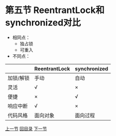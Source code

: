 

# 第五节 ReentrantLock和synchronized对比



- 相同点：
  - 独占锁
  - 可重入
- 不同点：

| &nbsp;    | ReentrantLock | synchronized |
| --------- | ------------- | ------------ |
| 加锁/解锁 | 手动          | 自动         |
| 灵活      | √             | ×            |
| 便捷      | ×             | √            |
| 响应中断  | √             | ×            |
| 代码风格  | 面向对象      | 面向过程     |



[上一节](verse04.html) [回目录](index.html) [下一节](verse06.html)